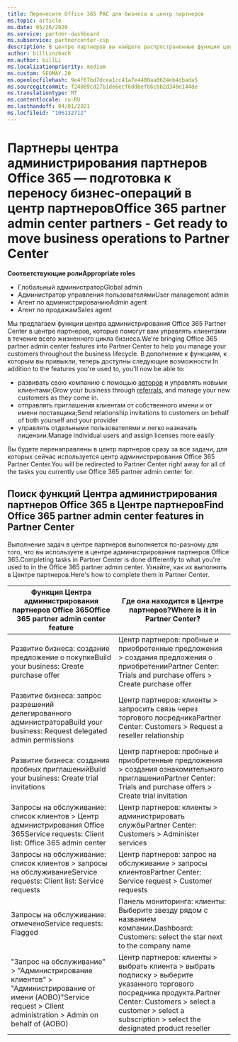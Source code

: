 ```yaml
---
title: Перенесите Office 365 PAC для бизнеса в центр партнеров
ms.topic: article
ms.date: 05/26/2020
ms.service: partner-dashboard
ms.subservice: partnercenter-csp
description: В центре партнеров вы найдете распространенные функции центра администрирования партнеров Office 365, такие как создание бизнес-запросов и обслуживания.
author: billLinzbach
ms.author: billLi
ms.localizationpriority: medium
ms.custom: SEOMAY.20
ms.openlocfilehash: 9e4f67bd7dcea1cc41a7e4400aa0624eb4dbada5
ms.sourcegitcommit: f24089cd27b1de6ecf6ddbefb6cbb2d340e144de
ms.translationtype: MT
ms.contentlocale: ru-RU
ms.lasthandoff: 04/01/2021
ms.locfileid: "106132712"
---
```

# <a name="office-365-partner-admin-center-partners---get-ready-to-move-business-operations-to-partner-center"></a><span data-ttu-id="5ee65-103">Партнеры центра администрирования партнеров Office 365 — подготовка к переносу бизнес-операций в центр партнеров</span><span class="sxs-lookup"><span data-stu-id="5ee65-103">Office 365 partner admin center partners - Get ready to move business operations to Partner Center</span></span>

<span data-ttu-id="5ee65-104">**Соответствующие роли**</span><span class="sxs-lookup"><span data-stu-id="5ee65-104">**Appropriate roles**</span></span>

- <span data-ttu-id="5ee65-105">Глобальный администратор</span><span class="sxs-lookup"><span data-stu-id="5ee65-105">Global admin</span></span>
- <span data-ttu-id="5ee65-106">Администратор управления пользователями</span><span class="sxs-lookup"><span data-stu-id="5ee65-106">User management admin</span></span>
- <span data-ttu-id="5ee65-107">Агент по администрированию</span><span class="sxs-lookup"><span data-stu-id="5ee65-107">Admin agent</span></span>
- <span data-ttu-id="5ee65-108">Агент по продажам</span><span class="sxs-lookup"><span data-stu-id="5ee65-108">Sales agent</span></span>

<span data-ttu-id="5ee65-109">Мы предлагаем функции центра администрирования Office 365 Partner Center в центре партнеров, которые помогут вам управлять клиентами в течение всего жизненного цикла бизнеса.</span><span class="sxs-lookup"><span data-stu-id="5ee65-109">We're bringing Office 365 partner admin center features into Partner Center to help you manage your customers throughout the business lifecycle.</span></span> <span data-ttu-id="5ee65-110">В дополнение к функциям, к которым вы привыкли, теперь доступны следующие возможности:</span><span class="sxs-lookup"><span data-stu-id="5ee65-110">In addition to the features you're used to, you'll now be able to:</span></span>

- <span data-ttu-id="5ee65-111">развивать свою компанию с помощью [авторов](referrals.md) и управлять новыми клиентами;</span><span class="sxs-lookup"><span data-stu-id="5ee65-111">Grow your business through [referrals](referrals.md), and manage your new customers as they come in.</span></span>
- <span data-ttu-id="5ee65-112">отправлять приглашения клиентам от собственного имени и от имени поставщика;</span><span class="sxs-lookup"><span data-stu-id="5ee65-112">Send relationship invitations to customers on behalf of both yourself and your provider</span></span>
- <span data-ttu-id="5ee65-113">управлять отдельными пользователями и легко назначать лицензии.</span><span class="sxs-lookup"><span data-stu-id="5ee65-113">Manage individual users and assign licenses more easily</span></span>

<span data-ttu-id="5ee65-114">Вы будете перенаправлены в центр партнеров сразу за все задачи, для которых сейчас используется центр администрирования Office 365 Partner Center.</span><span class="sxs-lookup"><span data-stu-id="5ee65-114">You will be redirected to Partner Center right away for all of the tasks you currently use Office 365 partner admin center for.</span></span>

## <a name="find-office-365-partner-admin-center-features-in-partner-center"></a><span data-ttu-id="5ee65-115">Поиск функций Центра администрирования партнеров Office 365 в Центре партнеров</span><span class="sxs-lookup"><span data-stu-id="5ee65-115">Find Office 365 partner admin center features in Partner Center</span></span>

<span data-ttu-id="5ee65-116">Выполнение задач в центре партнеров выполняется по-разному для того, что вы используете в центре администрирования партнеров Office 365.</span><span class="sxs-lookup"><span data-stu-id="5ee65-116">Completing tasks in Partner Center is done differently to what you're used to in the Office 365 partner admin center.</span></span> <span data-ttu-id="5ee65-117">Узнайте, как их выполнять в Центре партнеров.</span><span class="sxs-lookup"><span data-stu-id="5ee65-117">Here's how to complete them in Partner Center.</span></span>

| <span data-ttu-id="5ee65-118">Функция Центра администрирования партнеров Office 365</span><span class="sxs-lookup"><span data-stu-id="5ee65-118">Office 365 partner admin center feature</span></span>                       | <span data-ttu-id="5ee65-119">Где она находится в Центре партнеров?</span><span class="sxs-lookup"><span data-stu-id="5ee65-119">Where is it in Partner Center?</span></span> | 
|   -----------------------------------------------  | -------------- |
| <span data-ttu-id="5ee65-120">Развитие бизнеса: создание предложение о покупке</span><span class="sxs-lookup"><span data-stu-id="5ee65-120">Build your business: Create purchase offer</span></span> | <span data-ttu-id="5ee65-121">Центр партнеров: пробные и приобретенные предложения > создания предложения о приобретении</span><span class="sxs-lookup"><span data-stu-id="5ee65-121">Partner Center: Trials and purchase offers > Create purchase offer</span></span> |
| <span data-ttu-id="5ee65-122">Развитие бизнеса: запрос разрешений делегированного администратора</span><span class="sxs-lookup"><span data-stu-id="5ee65-122">Build your business: Request delegated admin permissions</span></span> | <span data-ttu-id="5ee65-123">Центр партнеров: клиенты > запросить связь через торгового посредника</span><span class="sxs-lookup"><span data-stu-id="5ee65-123">Partner Center: Customers > Request a reseller relationship</span></span> |
| <span data-ttu-id="5ee65-124">Развитие бизнеса: создания пробных приглашений</span><span class="sxs-lookup"><span data-stu-id="5ee65-124">Build your business: Create trial invitations</span></span> | <span data-ttu-id="5ee65-125">Центр партнеров: пробные и приобретенные предложения > создания ознакомительного приглашения</span><span class="sxs-lookup"><span data-stu-id="5ee65-125">Partner Center: Trials and purchase offers > Create trial invitation</span></span> |
| <span data-ttu-id="5ee65-126">Запросы на обслуживание: список клиентов > Центр администрирования Office 365</span><span class="sxs-lookup"><span data-stu-id="5ee65-126">Service requests: Client list: Office 365 admin center</span></span> | <span data-ttu-id="5ee65-127">Центр партнеров: клиенты > администрировать службы</span><span class="sxs-lookup"><span data-stu-id="5ee65-127">Partner Center: Customers > Administer services</span></span> |
| <span data-ttu-id="5ee65-128">Запросы на обслуживание: список клиентов > запросы на обслуживание</span><span class="sxs-lookup"><span data-stu-id="5ee65-128">Service requests: Client list: Service requests</span></span> | <span data-ttu-id="5ee65-129">Центр партнеров: запрос на обслуживание > запросы клиентов</span><span class="sxs-lookup"><span data-stu-id="5ee65-129">Partner Center: Service request > Customer requests</span></span> |
| <span data-ttu-id="5ee65-130">Запросы на обслуживание: отмечено</span><span class="sxs-lookup"><span data-stu-id="5ee65-130">Service requests: Flagged</span></span> | <span data-ttu-id="5ee65-131">Панель мониторинга: клиенты: Выберите звезду рядом с названием компании.</span><span class="sxs-lookup"><span data-stu-id="5ee65-131">Dashboard: Customers: select the star next to the company name</span></span> |
| <span data-ttu-id="5ee65-132">"Запрос на обслуживание" > "Администрирование клиентов" > "Администрирование от имени (AOBO)"</span><span class="sxs-lookup"><span data-stu-id="5ee65-132">Service request > Client administration > Admin on behalf of (AOBO)</span></span> | <span data-ttu-id="5ee65-133">Центр партнеров: клиенты > выбрать клиента > выбрать подписку > выберите указанного торгового посредника продукта.</span><span class="sxs-lookup"><span data-stu-id="5ee65-133">Partner Center: Customers > select a customer > select a subscription > select the designated product reseller</span></span> |


